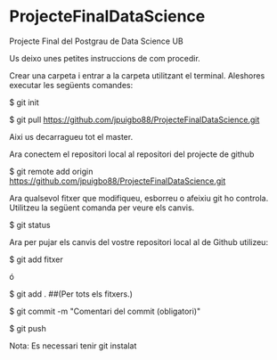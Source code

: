 # ProjecteFinalDataScience
Projecte Final del Postgrau de Data Science UB

Us deixo unes petites instruccions de com procedir.

Crear una carpeta i entrar a la carpeta utilitzant el terminal. Aleshores executar les següents comandes:

$ git init

$ git pull https://github.com/jpuigbo88/ProjecteFinalDataScience.git

Aixi us decarragueu tot el master.


Ara conectem el repositori local al repositori del projecte de github

$ git remote add origin https://github.com/jpuigbo88/ProjecteFinalDataScience.git

Ara qualsevol fitxer que modifiqueu, esborreu o afeixiu git ho controla. Utilitzeu la següent comanda per veure els canvis.

$ git status

Ara per pujar els canvis del vostre repositori local al de Github utilizeu:

$ git add fitxer 

ó 

$ git add . 	##(Per tots els fitxers.)

$ git commit -m "Comentari del commit (obligatori)"

$ git push

Nota: Es necessari tenir git instalat
